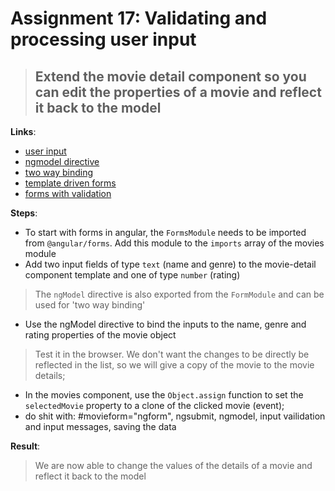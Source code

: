 Assignment 17: Validating and processing user input
==============================================

> ## Extend the movie detail component so you can edit the properties of a movie and reflect it back to the model

**Links**:
- [user input](https://angular.io/docs/ts/latest/guide/user-input.html)
- [ngmodel directive](https://angular.io/docs/ts/latest/api/forms/index/NgModel-directive.html)
- [two way binding](https://angular-2-training-book.rangle.io/handout/components/app_structure/two_way_data_binding.html)
- [template driven forms](https://angular-2-training-book.rangle.io/handout/forms/template-driven/template-driven_forms.html)
- [forms with validation](https://angular.io/docs/ts/latest/cookbook/form-validation.html)


**Steps**:
- To start with forms in angular, the `FormsModule` needs to be imported from `@angular/forms`. Add this module to the `imports` array of the movies module
- Add two input fields of type `text` (name and genre) to the movie-detail component template and one of type `number` (rating)
> The `ngModel` directive is also exported from the `FormModule` and can be used for 'two way binding'
- Use the ngModel directive to bind the inputs to the name, genre and rating properties of the movie object  
> Test it in the browser. We don't want the changes to be directly be reflected in the list, so we will give a copy of the movie to the movie details;
- In the movies component, use the `Object.assign` function to set the `selectedMovie` property to a clone of the clicked movie (event);
- do shit with: #movieform="ngform", ngsubmit, ngmodel, input vailidation and input messages, saving the data

**Result**:
> We are now able to change the values of the details of a movie and reflect it back to the model
